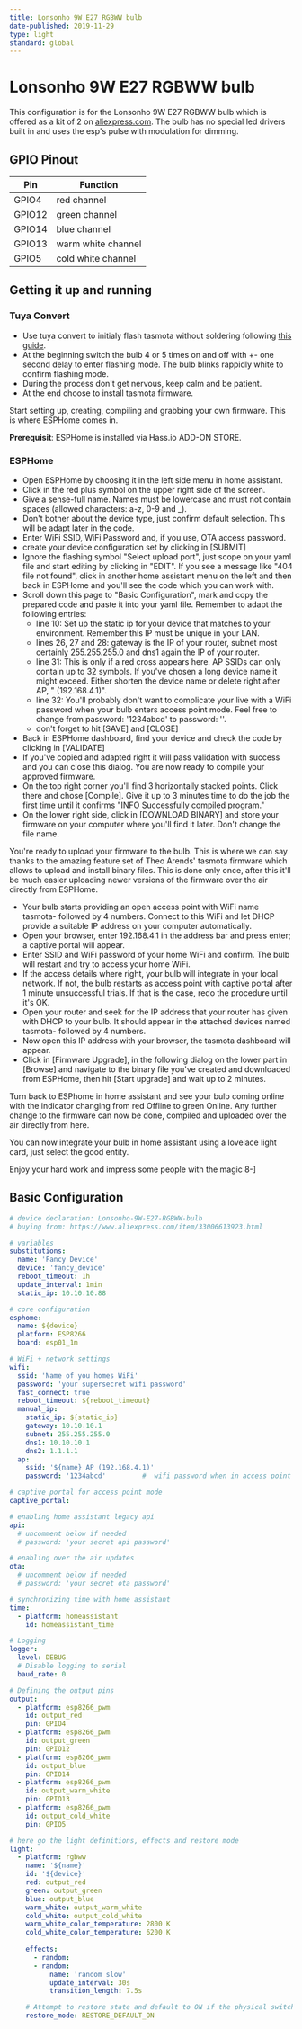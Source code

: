 ```yaml
---
title: Lonsonho 9W E27 RGBWW bulb
date-published: 2019-11-29
type: light
standard: global
---
```


# Lonsonho 9W E27 RGBWW bulb
This configuration is for the Lonsonho 9W E27 RGBWW bulb which is offered as a kit of 2 on [aliexpress.com]. The bulb has no special led drivers built in and uses the esp's pulse with modulation for dimming.

## GPIO Pinout
| Pin | Function |
| ------ | ------ |
| GPIO4 | red channel |
| GPIO12 | green channel |
| GPIO14 | blue channel |
| GPIO13 | warm white channel |
| GPIO5 | cold white channel |

## Getting it up and running
### Tuya Convert

- Use tuya convert to initialy flash tasmota without soldering following [this guide]. 
- At the beginning switch the bulb 4 or 5 times on and off with +- one second delay to enter flashing mode. The bulb blinks rappidly white to confirm flashing mode.
- During the process don't get nervous, keep calm and be patient.
- At the end choose to install tasmota firmware.

Start setting up, creating, compiling and grabbing your own firmware. This is where ESPHome comes in.

**Prerequisit**: ESPHome is installed via Hass.io ADD-ON STORE.

### ESPHome
- Open ESPHome by choosing it in the left side menu in home assistant.
- Click in the red plus symbol on the upper right side of the screen.
- Give a sense-full name. Names must be lowercase and must not contain spaces (allowed characters: a-z, 0-9 and _).
- Don't bother about the device type, just confirm default selection. This will be adapt later in the code.
- Enter WiFi SSID, WiFi Password and, if you use, OTA access password.
- create your device configuration set by clicking in [SUBMIT]
- Ignore the flashing symbol "Select upload port", just scope on your yaml file and start editing by clicking in "EDIT". If you see a message like "404 file not found", click in another home assistant menu on the left and then back in ESPHome and you'll see the code which you can work with.
- Scroll down this page to "Basic Configuration", mark and copy the prepared code and paste it into your yaml file. Remember to adapt the following entries:
  - line 10: Set up the static ip for your device that matches to your environment. Remember this IP must be unique in your LAN.
  - lines 26, 27 and 28: gateway is the IP of your router, subnet most certainly 255.255.255.0 and dns1 again the IP of your router.
  - line 31: This is only if a red cross appears here. AP SSIDs can only contain up to 32 symbols. If you've chosen a long device name it might exceed. Either shorten the device name or delete right after AP, " (192.168.4.1)".
  - line 32: You'll probably don't want to complicate your live with a WiFi password when your bulb enters access point mode. Feel free to change from password: '1234abcd' to password: ''.
  - don't forget to hit [SAVE] and [CLOSE]
- Back in ESPHome dashboard, find your device and check the code by clicking in [VALIDATE]
- If you've copied and adapted right it will pass validation with success and you can close this dialog. You are now ready to compile your approved firmware.
- On the top right corner you'll find 3 horizontally stacked points. Click there and chose [Compile]. Give it up to 3 minutes time to do the job the first time until it confirms "INFO Successfully compiled program."
- On the lower right side, click in [DOWNLOAD BINARY] and store your firmware on your computer where you'll find it later. Don't change the file name.

You're ready to upload your firmware to the bulb. This is where we can say thanks to the amazing feature set of Theo Arends' tasmota firmware which allows to upload and install binary files. This is done only once, after this it'll be much easier uploading newer versions of the firmware over the air directly from ESPHome.

- Your bulb starts providing an open access point with WiFi name tasmota- followed by 4 numbers. Connect to this WiFi and let DHCP provide a suitable IP address on your computer automatically.
- Open your browser, enter 192.168.4.1 in the address bar and press enter; a captive portal will appear.
- Enter SSID and WiFi password of your home WiFi and confirm. The bulb will restart and try to access your home WiFi.
- If the access details where right, your bulb will integrate in your local network. If not, the bulb restarts as access point with captive portal after 1 minute unsuccessful trials. If that is the case, redo the procedure until it's OK.
- Open your router and seek for the IP address that your router has given with DHCP to your bulb. It should appear in the attached devices named tasmota- followed by 4 numbers.
- Now open this IP address with your browser, the tasmota dashboard will appear.
- Click in [Firmware Upgrade], in the following dialog on the lower part in [Browse] and navigate to the binary file you've created and downloaded from ESPHome, then hit [Start upgrade] and wait up to 2 minutes.

Turn back to ESPhome in home assistant and see your bulb coming online with the indicator changing from red Offline to green Online. Any further change to the firmware can now be done, compiled and uploaded over the air directly from here.

You can now integrate your bulb in home assistant using a lovelace light card, just select the good entity.

Enjoy your hard work and impress some people with the magic 8-]

## Basic Configuration

```yaml
# device declaration: Lonsonho-9W-E27-RGBWW-bulb
# buying from: https://www.aliexpress.com/item/33006613923.html

# variables
substitutions:
  name: 'Fancy Device'
  device: 'fancy_device'
  reboot_timeout: 1h
  update_interval: 1min
  static_ip: 10.10.10.88

# core configuration
esphome:
  name: ${device}
  platform: ESP8266
  board: esp01_1m

# WiFi + network settings
wifi:
  ssid: 'Name of you homes WiFi'
  password: 'your supersecret wifi password'
  fast_connect: true
  reboot_timeout: ${reboot_timeout}
  manual_ip:
    static_ip: ${static_ip}
    gateway: 10.10.10.1
    subnet: 255.255.255.0
    dns1: 10.10.10.1
    dns2: 1.1.1.1
  ap:
    ssid: '${name} AP (192.168.4.1)'
    password: '1234abcd'         #  wifi password when in access point mode. Leave '' for no password.

# captive portal for access point mode
captive_portal:

# enabling home assistant legacy api
api:
  # uncomment below if needed
  # password: 'your secret api password'

# enabling over the air updates
ota:
  # uncomment below if needed
  # password: 'your secret ota password'

# synchronizing time with home assistant
time:
  - platform: homeassistant
    id: homeassistant_time

# Logging
logger:
  level: DEBUG
  # Disable logging to serial
  baud_rate: 0

# Defining the output pins
output:
  - platform: esp8266_pwm
    id: output_red
    pin: GPIO4
  - platform: esp8266_pwm
    id: output_green
    pin: GPIO12
  - platform: esp8266_pwm
    id: output_blue
    pin: GPIO14
  - platform: esp8266_pwm
    id: output_warm_white
    pin: GPIO13    
  - platform: esp8266_pwm
    id: output_cold_white
    pin: GPIO5

# here go the light definitions, effects and restore mode
light:
  - platform: rgbww
    name: '${name}'
    id: '${device}'
    red: output_red
    green: output_green
    blue: output_blue
    warm_white: output_warm_white    
    cold_white: output_cold_white
    warm_white_color_temperature: 2800 K
    cold_white_color_temperature: 6200 K
    
    effects:
      - random:
      - random:
          name: 'random slow'
          update_interval: 30s
          transition_length: 7.5s

    # Attempt to restore state and default to ON if the physical switch is actuated.
    restore_mode: RESTORE_DEFAULT_ON
```
   [aliexpress.com]: <https://www.aliexpress.com/item/33006613923.html>
   [this guide]: <https://www.digiblur.com/2019/11/tuya-convert-2-flash-tuya-smartlife.html>
